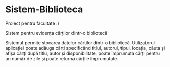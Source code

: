# Sistem-Biblioteca
Proiect pentru facultate :)

Sistem pentru evidența cărților dintr-o bibliotecă

Sistemul permite stocarea datelor cărților dintr-o bibliotecă. 
Utilizatorul aplicației poate adăuga cărți specificând titlul, autorul, tipul, locația, căuta și afișa cărți după titlu, autor și disponibilitate, poate împrumuta cărți pentru un număr de zile și poate returna cărțile împrumutate.


